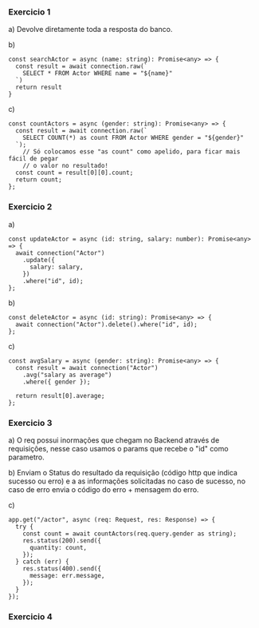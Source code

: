 ### Exercicio 1

a) Devolve diretamente toda a resposta do banco.

b)

```
const searchActor = async (name: string): Promise<any> => {
  const result = await connection.raw(`
    SELECT * FROM Actor WHERE name = "${name}"
  `)
  return result
}
```

c)

```
const countActors = async (gender: string): Promise<any> => {
  const result = await connection.raw(`
    SELECT COUNT(*) as count FROM Actor WHERE gender = "${gender}"
  `);
	// Só colocamos esse "as count" como apelido, para ficar mais fácil de pegar
	// o valor no resultado!
  const count = result[0][0].count;
  return count;
};
```

### Exercicio 2

a)

```
const updateActor = async (id: string, salary: number): Promise<any> => {
  await connection("Actor")
    .update({
      salary: salary,
    })
    .where("id", id);
};
```

b)

```
const deleteActor = async (id: string): Promise<any> => {
  await connection("Actor").delete().where("id", id);
};
```

c)

```
const avgSalary = async (gender: string): Promise<any> => {
  const result = await connection("Actor")
    .avg("salary as average")
    .where({ gender });

  return result[0].average;
};
```

### Exercicio 3

a) O req possui inormações que chegam no Backend através de requisições, nesse caso usamos o params que recebe o "id" como parametro.

b) Enviam o Status do resultado da requisição (código http que indica sucesso ou erro) e a as informações solicitadas no caso de sucesso, no caso de erro envia o código do erro + mensagem do erro.

c)

```
app.get("/actor", async (req: Request, res: Response) => {
  try {
    const count = await countActors(req.query.gender as string);
    res.status(200).send({
      quantity: count,
    });
  } catch (err) {
    res.status(400).send({
      message: err.message,
    });
  }
});
```

### Exercicio 4
